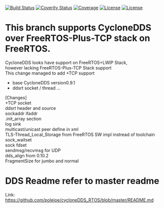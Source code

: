 [![Build Status](https://dev.azure.com/eclipse-cyclonedds/cyclonedds/_apis/build/status/Pull%20requests?branchName=master)](https://dev.azure.com/eclipse-cyclonedds/cyclonedds/_build/latest?definitionId=4&branchName=master)
[![Coverity Status](https://scan.coverity.com/projects/19078/badge.svg)](https://scan.coverity.com/projects/eclipse-cyclonedds-cyclonedds)
[![Coverage](https://img.shields.io/azure-devops/coverage/eclipse-cyclonedds/cyclonedds/4/master)](https://dev.azure.com/eclipse-cyclonedds/cyclonedds/_build/latest?definitionId=4&branchName=master)
[![License](https://img.shields.io/badge/License-EPL%202.0-blue)](https://choosealicense.com/licenses/epl-2.0/)
[![License](https://img.shields.io/badge/License-EDL%201.0-blue)](https://choosealicense.com/licenses/edl-1.0/)

# This branch supports CycloneDDS over FreeRTOS-Plus-TCP stack on FreeRTOS.  
CycloneDDS looks have support on FreeRTOS+LWIP Stack,  
however lacking FreeRTOS-Plus-TCP Stack support  
This change managed to add +TCP support  

* base CycloneDDS version0.9.1  
* ddsrt socket / thread ...  

[Changes]  
  +TCP socket  
  ddsrt header and source  
  sockaddr ifaddr  
  .init_array section  
  log sink  
  multicast/unicast peer define in xml  
  TLS-Thread_Local_Storage from FreeRTOS SW impl instread of toolchain  
  sock_waitset  
  sock fdset  
  sendmsg/recvmsg for UDP  
  dds_align from 0.10.2  
  FragmentSize for jumbo and normal  

# DDS Readme refer to master readme
Link:
https://github.com/polejoe/cycloneDDS_RTOS/blob/master/README.md


